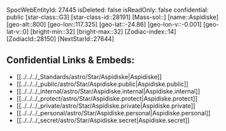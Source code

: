 ﻿---
location: [-24.86,-117.325,800]
type: Star
tags:
- astro/Star

---
SpocWebEntityId: 27445
isDeleted: false
isReadOnly: false
confidential: public
[star-class::G3]
[star-class-id::28191]
[Mass-sol::]
[name::Aspidiske]
[geo-alt::800]
[geo-lon::117.325]
[geo-lat::-24.86]
[geo-lon-v::-0.001]
[geo-lat-v::0]
[bright-min::32]
[bright-max::32]
[Zodiac-index::14]
[ZodiacId::28150]
[NextStarId::27644]



## Confidential Links & Embeds: 
- [[../../../_Standards/astro/Star/Aspidiske|Aspidiske]] 
- [[../../../_public/astro/Star/Aspidiske.public|Aspidiske.public]] 
- [[../../../_internal/astro/Star/Aspidiske.internal|Aspidiske.internal]] 
- [[../../../_protect/astro/Star/Aspidiske.protect|Aspidiske.protect]] 
- [[../../../_private/astro/Star/Aspidiske.private|Aspidiske.private]] 
- [[../../../_personal/astro/Star/Aspidiske.personal|Aspidiske.personal]] 
- [[../../../_secret/astro/Star/Aspidiske.secret|Aspidiske.secret]]

